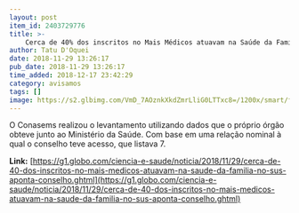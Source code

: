 ```yaml
---
layout: post
item_id: 2403729776
title: >-
    Cerca de 40% dos inscritos no Mais Médicos atuavam na Saúde da Família no SUS, aponta conselho
author: Tatu D'Oquei
date: 2018-11-29 13:26:17
pub_date: 2018-11-29 13:26:17
time_added: 2018-12-17 23:42:29
category: avisamos
tags: []
image: https://s2.glbimg.com/VmD_7AOznkXkdZmrLliG0LTTxc8=/1200x/smart/filters:cover():strip_icc()/s.glbimg.com/jo/g1/f/original/2015/07/29/atendimento_2.jpg
---
```


O Conasems realizou o levantamento utilizando dados que o próprio órgão obteve junto ao Ministério da Saúde. Com base em uma relação nominal à qual o conselho teve acesso, que listava 7.

**Link:** [https://g1.globo.com/ciencia-e-saude/noticia/2018/11/29/cerca-de-40-dos-inscritos-no-mais-medicos-atuavam-na-saude-da-familia-no-sus-aponta-conselho.ghtml](https://g1.globo.com/ciencia-e-saude/noticia/2018/11/29/cerca-de-40-dos-inscritos-no-mais-medicos-atuavam-na-saude-da-familia-no-sus-aponta-conselho.ghtml)

